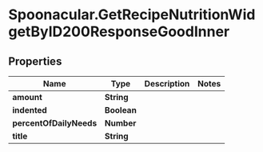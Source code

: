 # Spoonacular.GetRecipeNutritionWidgetByID200ResponseGoodInner

## Properties

Name | Type | Description | Notes
------------ | ------------- | ------------- | -------------
**amount** | **String** |  | 
**indented** | **Boolean** |  | 
**percentOfDailyNeeds** | **Number** |  | 
**title** | **String** |  | 


